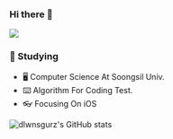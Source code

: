 ### Hi there 👋

<img src="https://img.shields.io/badge/Velog-3DDC84?style=flat-square&logo=Velog&logoColor=white"/>

### 📙 Studying

- 🖥 Computer Science At Soongsil Univ.
- ⌨️ Algorithm For Coding Test.
- 👓 Focusing On iOS

![dlwnsgurz's GitHub stats](https://github-readme-codeSTACKr.app/api?username=dlwnsgurz&show_icons=true&theme=radical)
